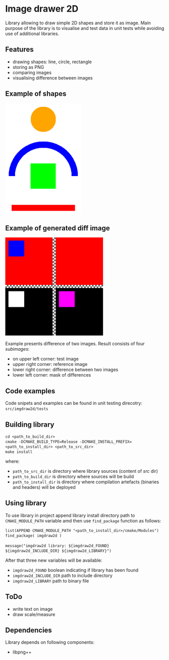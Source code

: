 # Image drawer 2D

Library allowing to draw simple 2D shapes and store it as image. Main purpose of the library is to visualise and test data in unit tests while avoiding use of additional libraries.


## Features

- drawing shapes: line, circle, rectangle
- storing as PNG
- comparing images
- visualising difference between images


## Example of shapes

![Shapes image](doc/shapes_example.png "Shapes image")


## Example of generated diff image

![Diff image](doc/diff_example.png "Diff image")

Example presents difference of two images. Result consists of four *subimages*:
- on upper left corner: test image
- upper right corner: reference image
- lower right corner: difference between two images
- lower left corner: mask of differences


## Code examples

Code snipets and examples can be found in unit testing direcotry: ```src/imgdraw2d/tests```


## Building library

```
cd <path_to_build_dir>
cmake -DCMAKE_BUILD_TYPE=Release -DCMAKE_INSTALL_PREFIX=<path_to_install_dir> <path_to_src_dir>
make install
```
where:
- ```path_to_src_dir``` is directory where library sources (content of *src* dir)
- ```path_to_build_dir``` is directory where sources will be build
- ```path_to_install_dir``` is directory where compilation artefacts (binaries and headers) will be deployed


## Using library

To use library in project append library install directory path to ```CMAKE_MODULE_PATH``` variable amd then use ```find_package``` function as follows:
```
list(APPEND CMAKE_MODULE_PATH "<path_to_install_dir>/cmake/Modules")
find_package( imgdraw2d )

message("imgdraw2d library: ${imgdraw2d_FOUND} ${imgdraw2d_INCLUDE_DIR} ${imgdraw2d_LIBRARY}")
```
After that three new variables will be available:
- ```imgdraw2d_FOUND``` boolean indicating if library has been found
- ```imgdraw2d_INCLUDE_DIR``` path to include directory
- ```imgdraw2d_LIBRARY``` path to binary file


## ToDo

- write text on image
- draw scale/measure


## Dependencies

Library depends on following components:
- libpng++
